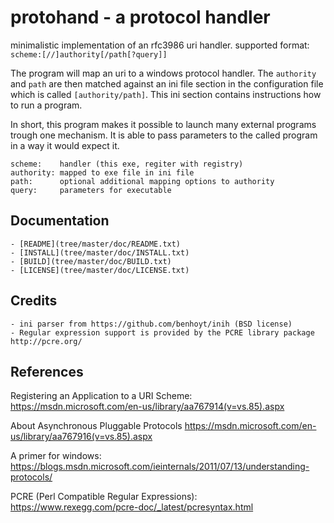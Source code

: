 # protohand - a protocol handler

minimalistic implementation of an rfc3986 uri handler. supported format:
`scheme:[//]authority[/path[?query]]`

The program will map an uri to a windows protocol handler. The `authority` and 
`path` are then matched against an ini file section in the configuration file 
which is called `[authority/path]`. This ini section contains instructions how 
to run a program.

In short, this program makes it possible to launch many external programs 
trough one mechanism. It is able to pass parameters to the called program in a 
way it would expect it.

	scheme:    handler (this exe, regiter with registry)
	authority: mapped to exe file in ini file
	path:      optional additional mapping options to authority
	query:     parameters for executable

## Documentation
	- [README](tree/master/doc/README.txt)
	- [INSTALL](tree/master/doc/INSTALL.txt)
	- [BUILD](tree/master/doc/BUILD.txt)
	- [LICENSE](tree/master/doc/LICENSE.txt)

## Credits
	- ini parser from https://github.com/benhoyt/inih (BSD license)
	- Regular expression support is provided by the PCRE library package http://pcre.org/


## References

Registering an Application to a URI Scheme:
https://msdn.microsoft.com/en-us/library/aa767914(v=vs.85).aspx

About Asynchronous Pluggable Protocols
https://msdn.microsoft.com/en-us/library/aa767916(v=vs.85).aspx

A primer for windows:
https://blogs.msdn.microsoft.com/ieinternals/2011/07/13/understanding-protocols/

PCRE (Perl Compatible Regular Expressions):
https://www.rexegg.com/pcre-doc/_latest/pcresyntax.html
